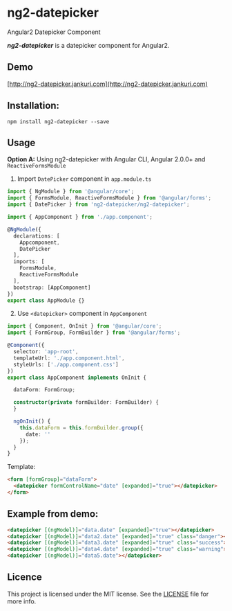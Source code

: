 # ng2-datepicker
Angular2 Datepicker Component

***ng2-datepicker*** is a datepicker component for Angular2.

## Demo

[http://ng2-datepicker.jankuri.com](http://ng2-datepicker.jankuri.com)

## Installation: 


````shell
npm install ng2-datepicker --save
````

## Usage

**Option A:** Using ng2-datepicker with Angular CLI, Angular 2.0.0+ and `ReactiveFormsModule`

1. Import `DatePicker` component in `app.module.ts`
  ```ts
  import { NgModule } from '@angular/core';
  import { FormsModule, ReactiveFormsModule } from '@angular/forms';
  import { DatePicker } from 'ng2-datepicker/ng2-datepicker';

  import { AppComponent } from './app.component';
  
  @NgModule({
    declarations: [
      Appcomponent,
      DatePicker
    ],
    imports: [
      FormsModule,
      ReactiveFormsModule
    ],
    bootstrap: [AppComponent]
  })
  export class AppModule {}
  ```

2. Use `<datepicker>` component in `AppComponent`
  
  ```ts
  import { Component, OnInit } from '@angular/core';
  import { FormGroup, FormBuilder } from '@angular/forms';
  
  @Component({
    selector: 'app-root',
    templateUrl: './app.component.html',
    styleUrls: ['./app.component.css']
  })
  export class AppComponent implements OnInit {
  
    dataForm: FormGroup;
  
    constructor(private formBuilder: FormBuilder) {
    }
  
    ngOnInit() {
      this.dataForm = this.formBuilder.group({
        date: ''
      });  
    }
  }
  ```
  
  Template:
  
  ```html
  <form [formGroup]="dataForm">
    <datepicker formControlName="date" [expanded]="true"></datepicker>
  </form>
  ```

## Example from demo:

```html
<datepicker [(ngModel)]="data.date" [expanded]="true"></datepicker>
<datepicker [(ngModel)]="data2.date" [expanded]="true" class="danger"></datepicker>
<datepicker [(ngModel)]="data3.date" [expanded]="true" class="success"></datepicker>
<datepicker [(ngModel)]="data4.date" [expanded]="true" class="warning"></datepicker>
<datepicker [(ngModel)]="data5.date"></datepicker>
```

## Licence

This project is licensed under the MIT license. See the [LICENSE](LICENSE) file for more info.

